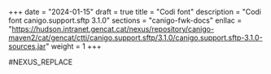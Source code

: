 +++
date        = "2024-01-15"
draft        = true
title       = "Codi font"
description = "Codi font canigo.support.sftp 3.1.0"
sections    = "canigo-fwk-docs"
enllac		= "https://hudson.intranet.gencat.cat/nexus/repository/canigo-maven2/cat/gencat/ctti/canigo.support.sftp/3.1.0/canigo.support.sftp-3.1.0-sources.jar"
weight		= 1
+++

#NEXUS_REPLACE
